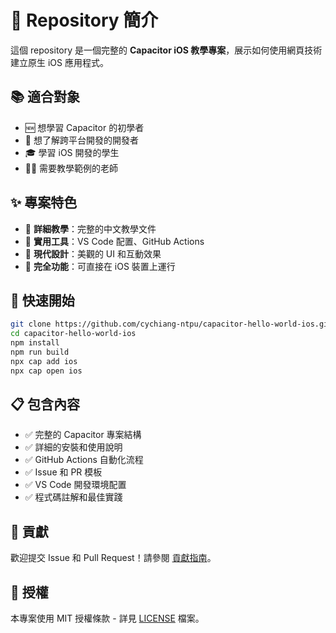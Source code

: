 # 🎯 Repository 簡介

這個 repository 是一個完整的 **Capacitor iOS 教學專案**，展示如何使用網頁技術建立原生 iOS 應用程式。

## 📚 適合對象

- 🆕 想學習 Capacitor 的初學者
- 📱 想了解跨平台開發的開發者  
- 🎓 學習 iOS 開發的學生
- 👨‍🏫 需要教學範例的老師

## ✨ 專案特色

- 📖 **詳細教學**：完整的中文教學文件
- 🔧 **實用工具**：VS Code 配置、GitHub Actions
- 🎨 **現代設計**：美觀的 UI 和互動效果
- 📱 **完全功能**：可直接在 iOS 裝置上運行

## 🚀 快速開始

```bash
git clone https://github.com/cychiang-ntpu/capacitor-hello-world-ios.git
cd capacitor-hello-world-ios
npm install
npm run build
npx cap add ios
npx cap open ios
```

## 📋 包含內容

- ✅ 完整的 Capacitor 專案結構
- ✅ 詳細的安裝和使用說明
- ✅ GitHub Actions 自動化流程
- ✅ Issue 和 PR 模板
- ✅ VS Code 開發環境配置
- ✅ 程式碼註解和最佳實踐

## 🤝 貢獻

歡迎提交 Issue 和 Pull Request！請參閱 [貢獻指南](CONTRIBUTING.md)。

## 📄 授權

本專案使用 MIT 授權條款 - 詳見 [LICENSE](LICENSE) 檔案。